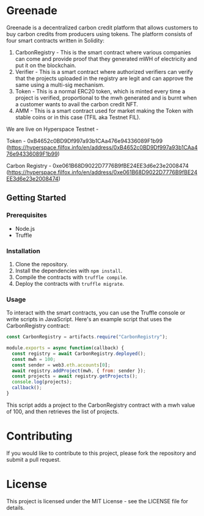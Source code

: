 # Greenade

Greenade is a decentralized carbon credit platform that allows customers to buy carbon credits from producers using tokens. The platform consists of four smart contracts written in Solidity: 

1. CarbonRegistry - This is the smart contract where various companies can come and provide proof that they generated mWH of electricity and put it on the blockchain.
2. Verifier - This is a smart contract where authorized verifiers can verify that the projects uploaded in the registry are legit and can approve the same using a multi-sig mechanism.
3. Token - This is a normal ERC20 token, which is minted every time a project is verified, proportional to the mwh generated and is burnt when a customer wants to avail the carbon credit NFT.
4. AMM - This is a smart contract used for market making the Token with stable coins or in this case (TFIL aka Testnet FIL).

We are live on Hyperspace Testnet - 

Token - 0xB4652c0BD9Df997a93b1CAa476e94336089F1b99 (https://hyperspace.filfox.info/en/address/0xB4652c0BD9Df997a93b1CAa476e94336089F1b99)


Carbon Registry - 0xe061B68D9022D7776B9fBE24EE3d6e23e2008474 (https://hyperspace.filfox.info/en/address/0xe061B68D9022D7776B9fBE24EE3d6e23e2008474)

## Getting Started

### Prerequisites

- Node.js
- Truffle

### Installation

1. Clone the repository.
2. Install the dependencies with `npm install`.
3. Compile the contracts with `truffle compile`.
4. Deploy the contracts with `truffle migrate`.

### Usage

To interact with the smart contracts, you can use the Truffle console or write scripts in JavaScript. Here's an example script that uses the CarbonRegistry contract:

```javascript
const CarbonRegistry = artifacts.require("CarbonRegistry");

module.exports = async function(callback) {
  const registry = await CarbonRegistry.deployed();
  const mwh = 100;
  const sender = web3.eth.accounts[0];
  await registry.addProject(mwh, { from: sender });
  const projects = await registry.getProjects();
  console.log(projects);
  callback();
}
```

This script adds a project to the CarbonRegistry contract with a mwh value of 100, and then retrieves the list of projects.

# Contributing

If you would like to contribute to this project, please fork the repository and submit a pull request.

# License

This project is licensed under the MIT License - see the LICENSE file for details.
